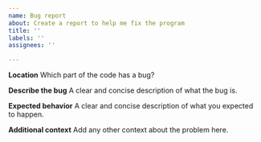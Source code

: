 ```yaml
---
name: Bug report
about: Create a report to help me fix the program
title: ''
labels: ''
assignees: ''

---
```


**Location**
Which part of the code has a bug?


**Describe the bug**
A clear and concise description of what the bug is.


**Expected behavior**
A clear and concise description of what you expected to happen.


**Additional context**
Add any other context about the problem here.
